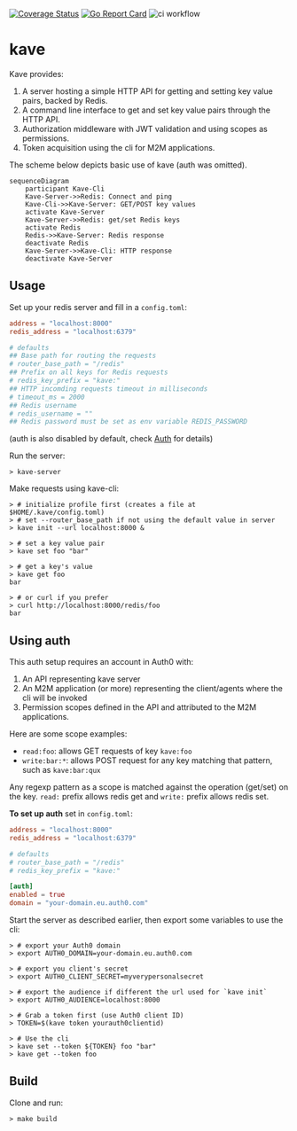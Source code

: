 [![Coverage Status](https://coveralls.io/repos/github/pdcalado/kave/badge.svg)](https://coveralls.io/github/pdcalado/kave)
[![Go Report Card](https://goreportcard.com/badge/github.com/pdcalado/kave)](https://goreportcard.com/report/github.com/pdcalado/kave)
![ci workflow](https://github.com/pdcalado/kave/actions/workflows/ci.yml/badge.svg)

# kave

Kave provides:

1. A server hosting a simple HTTP API for getting and setting key value pairs, backed by Redis.
2. A command line interface to get and set key value pairs through the HTTP API.
3. Authorization middleware with JWT validation and using scopes as permissions.
4. Token acquisition using the cli for M2M applications.

The scheme below depicts basic use of kave (auth was omitted).

```mermaid
sequenceDiagram
    participant Kave-Cli
    Kave-Server->>Redis: Connect and ping
    Kave-Cli->>Kave-Server: GET/POST key values
    activate Kave-Server
    Kave-Server->>Redis: get/set Redis keys
    activate Redis
    Redis->>Kave-Server: Redis response
    deactivate Redis
    Kave-Server->>Kave-Cli: HTTP response
    deactivate Kave-Server
```

## Usage

Set up your redis server and fill in a `config.toml`:

```toml
address = "localhost:8000"
redis_address = "localhost:6379"

# defaults
## Base path for routing the requests
# router_base_path = "/redis"
## Prefix on all keys for Redis requests
# redis_key_prefix = "kave:"
## HTTP incomding requests timeout in milliseconds
# timeout_ms = 2000
## Redis username
# redis_username = ""
## Redis password must be set as env variable REDIS_PASSWORD
```

(auth is also disabled by default, check [Auth](#using-auth) for details)


Run the server:

```console
> kave-server
```

Make requests using kave-cli:

```
> # initialize profile first (creates a file at $HOME/.kave/config.toml)
> # set --router_base_path if not using the default value in server
> kave init --url localhost:8000 &

> # set a key value pair
> kave set foo "bar"

> # get a key's value 
> kave get foo
bar

> # or curl if you prefer
> curl http://localhost:8000/redis/foo
bar
```

## Using auth

This auth setup requires an account in Auth0 with:

1. An API representing kave server
2. An M2M application (or more) representing the client/agents where the cli will be invoked
3. Permission scopes defined in the API and attributed to the M2M applications.

Here are some scope examples:

* `read:foo`: allows GET requests of key `kave:foo`
* `write:bar:*`: allows POST request for any key matching that pattern, such as `kave:bar:qux`

Any regexp pattern as a scope is matched against the operation (get/set) on the key. `read:` prefix allows redis get and `write:` prefix allows redis set.

**To set up auth** set in `config.toml`:

```toml
address = "localhost:8000"
redis_address = "localhost:6379"

# defaults
# router_base_path = "/redis"
# redis_key_prefix = "kave:"

[auth]
enabled = true
domain = "your-domain.eu.auth0.com"
```

Start the server as described earlier, then export some variables to use the cli:

```console
> # export your Auth0 domain
> export AUTH0_DOMAIN=your-domain.eu.auth0.com

> # export you client's secret
> export AUTH0_CLIENT_SECRET=myverypersonalsecret

> # export the audience if different the url used for `kave init`
> export AUTH0_AUDIENCE=localhost:8000

> # Grab a token first (use Auth0 client ID)
> TOKEN=$(kave token yourauth0clientid)

> # Use the cli
> kave set --token ${TOKEN} foo "bar"
> kave get --token foo
```

## Build

Clone and run:

```console
> make build
```